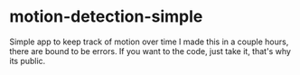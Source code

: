 # motion-detection-simple
Simple app to keep track of motion over time
I made this in a couple hours, there are bound to be errors. If you want to the code, just take it, that's why its public.
